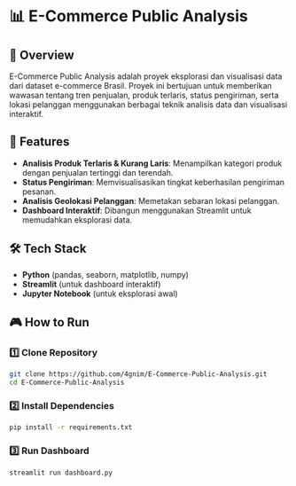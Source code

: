 # 📊 E-Commerce Public Analysis

## 📌 Overview

E-Commerce Public Analysis adalah proyek eksplorasi dan visualisasi data dari dataset e-commerce Brasil. Proyek ini bertujuan untuk memberikan wawasan tentang tren penjualan, produk terlaris, status pengiriman, serta lokasi pelanggan menggunakan berbagai teknik analisis data dan visualisasi interaktif.

## 🚀 Features

- **Analisis Produk Terlaris & Kurang Laris**: Menampilkan kategori produk dengan penjualan tertinggi dan terendah.
- **Status Pengiriman**: Memvisualisasikan tingkat keberhasilan pengiriman pesanan.
- **Analisis Geolokasi Pelanggan**: Memetakan sebaran lokasi pelanggan.
- **Dashboard Interaktif**: Dibangun menggunakan Streamlit untuk memudahkan eksplorasi data.

## 🛠️ Tech Stack

- **Python** (pandas, seaborn, matplotlib, numpy)
- **Streamlit** (untuk dashboard interaktif)
- **Jupyter Notebook** (untuk eksplorasi awal)

## 🎮 How to Run

### 1️⃣ Clone Repository

```sh
git clone https://github.com/4gnim/E-Commerce-Public-Analysis.git
cd E-Commerce-Public-Analysis
```

### 2️⃣ Install Dependencies

```sh
pip install -r requirements.txt
```

### 3️⃣ Run Dashboard

```sh
streamlit run dashboard.py
```
